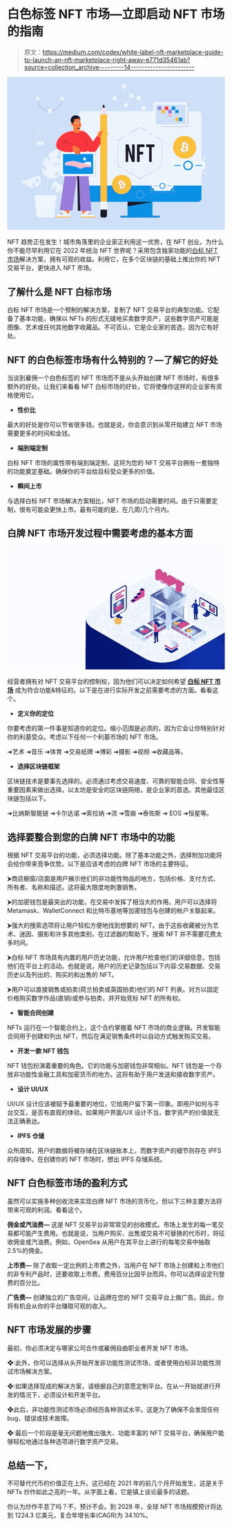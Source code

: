# 白色标签 NFT 市场—立即启动 NFT 市场的指南

> 原文：<https://medium.com/codex/white-label-nft-marketplace-guide-to-launch-an-nft-marketplace-right-away-e771d35461ab?source=collection_archive---------14----------------------->

![](img/4ced453d5caf5f8e1d3b9d2fbf38ea04.png)

NFT 趋势正在发生！城市角落里的企业家正利用这一优势，在 NFT 创业。为什么你不能尽早利用它在 2022 年统治 NFT 世界呢？采用包含独家功能的[白标 NFT 市场](https://www.inoru.com/white-label-nft-marketplace)解决方案，拥有可观的收益。利用它，在多个区块链的基础上推出你的 NFT 交易平台，更快进入 NFT 市场。

## **了解什么是 NFT 白标市场**

白标 NFT 市场是一个预制的解决方案，复制了 NFT 交易平台的典型功能。它配备了基本功能，确保以 NFTs 的形式无缝地买卖数字资产，这些数字资产可能是图像、艺术或任何其他数字收藏品。不可否认，它是企业家的首选，因为它有好处。

## **NFT 的白色标签市场有什么特别的？—了解它的好处**

当谈到雇佣一个白色标签的 NFT 市场而不是从头开始创建 NFT 市场时，有很多额外的好处。让我们来看看 NFT 白标市场的好处，它将使像你这样的企业家有资格使用它。

*   **性价比**

最大的好处是你可以节省很多钱。也就是说，你会意识到从零开始建立 NFT 市场需要更多的时间和金钱。

*   **端到端定制**

白标 NFT 市场的属性带有端到端定制，这将为您的 NFT 交易平台拥有一套独特的功能奠定基础。确保你的平台给目标受众更多的价值。

*   **瞬间上市**

与选择白标 NFT 市场解决方案相比，NFT 市场的启动需要时间。由于只需要定制，很有可能会更快上市。最有可能的是，在几周/几个月内。

## **白牌 NFT 市场开发过程中需要考虑的基本方面**

![](img/53df04d328a037503f868e14e441d28d.png)

经营者拥有对 NFT 交易平台的控制权，因为他们可以决定如何希望 [**白标 NFT 市场**](https://www.inoru.com/white-label-nft-marketplace) 成为符合功能&特征的。以下是在进行实际开发之前需要考虑的方面。看看这个。

*   **定义你的定位**

你要考虑的第一件事是知道你的定位。缩小范围是必须的，因为它会让你特别针对你的利基受众。考虑以下任何一个利基市场的 NFT 市场。

➜艺术
➜音乐
➜体育
➜交易纸牌
➜博彩
➜摄影
➜视频
➜收藏品等。

*   **选择区块链框架**

区块链技术是要事先选择的。必须通过考虑交易速度、可靠的智能合同、安全性等重要因素来做出选择。以太坊是安全的区块链网络，是企业家的首选。其他最佳区块链包括以下。

➔比纳斯智能链
➔卡尔达诺
➔索拉纳
➔流
➔雪崩
➔泰佐斯
➔ EOS
➔恒星等。

## **选择要整合到您的白牌 NFT 市场中的功能**

根据 NFT 交易平台的功能，必须选择功能。除了基本功能之外，选择附加功能将会给你带来竞争优势。以下是应该考虑的白牌 NFT 市场的主要特征。

⮞商店橱窗/店面是用户展示他们的非功能性物品的地方，包括价格、支付方式、所有者、名称和描述。这将最大限度地刺激销售。

⮞的加密钱包是最突出的功能，在交易中发挥了相当大的作用。用户可以选择将 Metamask、WalletConnect 和比特币基地等加密钱包与创建的帐户关联起来。

⮞强大的搜索选项将让用户轻松方便地找到想要的 NFT。由于这些收藏被分为艺术、迷因、摄影和许多其他类别，在过滤器的帮助下，搜索 NFT 并不需要花费太多时间。

⮞白标 NFT 市场具有内置的用户历史功能，允许用户检查他们的详细信息，包括他们在平台上的活动。也就是说，用户的历史记录包括以下内容:交易数据、交易历史以及列出的、购买的和出售的 NFT。

⮞用户可以直接销售或拍卖(荷兰拍卖或英国拍卖)他们的 NFT 列表。对方以固定价格购买数字作品(直销)或参与拍卖，并开始竞标 NFT 的所有权。

*   **智能合同创建**

NFTs 运行在一个智能合约上，这个合约掌握着 NFT 市场的商业逻辑。开发智能合同用于创建和列出 NFT，然后在满足销售条件时以自动方式触发购买交易。

*   **开发一款 NFT 钱包**

NFT 钱包扮演着重要的角色。它的功能与加密钱包非常相似。NFT 钱包是一个存放非功能性金融工具和加密货币的地方。这将有助于用户发送和接收数字资产。

*   **设计 UI/UX**

UI/UX 设计应该被赋予最重要的地位，它给用户留下第一印象。即用户如何与平台交互，是否有直观的体验。如果用户界面/UX 设计不当，数字资产的价值就无法正确表达。

*   **IPFS 仓储**

众所周知，用户的数据将被存储在区块链账本上，而数字资产的细节则存在 IPFS 的存储中。在创建你的 NFT 市场时，想出 IPFS 存储系统。

## **NFT 白色标签市场的盈利方式**

虽然可以实施多种创收流来实现白牌 NFT 市场的货币化，但以下三种主要方法将带来可观的利润。看看这个。

**佣金或汽油费—** 这是 NFT 交易平台非常常见的创收模式。市场上发生的每一笔交易都可能产生费用。也就是说，当用户购买、出售或交易不可替换的代币时，将征收佣金或汽油费。例如，OpenSea 从用户在其平台上进行的每笔交易中抽取 2.5%的佣金。

**上市费—** 除了收取一定比例的上市费之外，当用户在 NFT 市场上创建和上市他们的非专利产品时，还要收取上市费。费用百分比因平台而异。你可以选择设定刊登费的百分比。

**广告费—** 创建独立的广告空间，让品牌在您的 NFT 交易平台上做广告。因此，你将有机会从你的平台赚取可观的收入。

## **NFT 市场发展的步骤**

最初，你必须决定与哪家公司合作或雇佣自由职业者开发 NFT 市场。

❖:此外，你可以选择从头开始开发非功能性测试市场，或者使用白标非功能性测试市场解决方案。

❖:如果选择现成的解决方案，请根据自己的意愿定制平台。在从一开始就进行开发的情况下，必须设计和开发平台。

❖此后，非功能性测试市场必须经历各种测试水平。这是为了确保不会发现任何 bug、错误或技术故障。

❖:最后一个阶段是毫无问题地推出强大、功能丰富的 NFT 交易平台，确保用户能够轻松地通过各种选项进行数字资产交易。

## **总结一下，**

不可替代代币的价值正在上升。这已经在 2021 年的前几个月开始发生，这是关于 NFTs 炒作如此之高的一年。从字面上看，它是镇上谈论最多的话题。

你认为炒作平息了吗？不，预计不会。到 2028 年，全球 NFT 市场规模预计将达到 1224.3 亿美元，复合年增长率(CAGR)为 34.10%。
